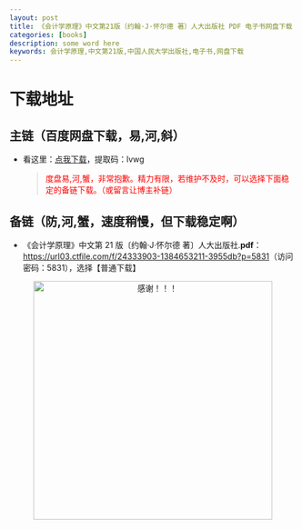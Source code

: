 ```yaml
---
layout: post
title: 《会计学原理》中文第21版〔约翰·J·怀尔德 著〕人大出版社 PDF 电子书网盘下载
categories: [books]
description: some word here
keywords: 会计学原理,中文第21版,中国人民大学出版社,电子书,网盘下载
---
```


# 下载地址

## 主链（百度网盘下载，易,河,斜）

- 看这里：[点我下载](https://pan.baidu.com/s/1iMXUbSbtZQZjDcqDmnWUyw?pwd=lvwg)，提取码：lvwg

  > <p style="color:red" >度盘易,河,蟹，非常抱歉。精力有限，若维护不及时，可以选择下面稳定的备链下载。（或留言让博主补链）</p>

## 备链（防,河,蟹，速度稍慢，但下载稳定啊）

- 《会计学原理》中文第 21 版〔约翰·J·怀尔德 著〕人大出版社.**pdf**：<https://url03.ctfile.com/f/24333903-1384653211-3955db?p=5831>（访问密码：5831），选择【普通下载】

<div align="center"><img src="https://pic.imgdb.cn/item/6707df6bd29ded1a8ce37031.gif" alt="感谢！！！" width="420px" height="auto"/></div>
